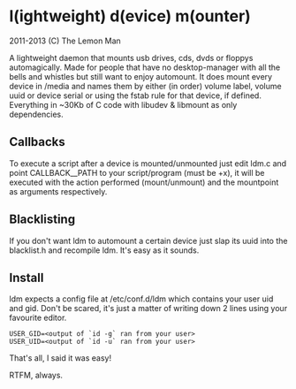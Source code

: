 l(ightweight) d(evice) m(ounter)
================================
2011-2013 (C) The Lemon Man

A lightweight daemon that mounts usb drives, cds, dvds or floppys
automagically. Made for people that have no desktop-manager with
all the bells and whistles but still want to enjoy automount.
It does mount every device in /media and names them by either
(in order) volume label, volume uuid or device serial or using the
fstab rule for that device, if defined.
Everything in ~30Kb of C code with libudev & libmount as only dependencies.

Callbacks
---------
To execute a script after a device is mounted/unmounted just edit ldm.c
and point CALLBACK__PATH to your script/program (must be +x), it will be
executed with the action performed (mount/unmount) and the mountpoint as 
arguments respectively.

Blacklisting
------------
If you don't want ldm to automount a certain device just slap its uuid into
the blacklist.h and recompile ldm. It's easy as it sounds.

Install
-------
ldm expects a config file at /etc/conf.d/ldm which contains your
user uid and gid. Don't be scared, it's just a matter of writing
down 2 lines using your favourite editor.

```
USER_GID=<output of `id -g` ran from your user>
USER_UID=<output of `id -u` ran from your user>
```

That's all, I said it was easy!

RTFM, always.

